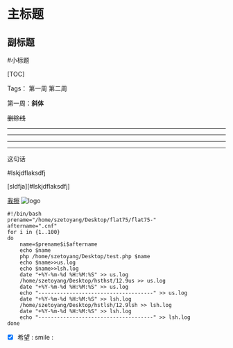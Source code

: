 主标题
==
副标题
---
#小标题

[TOC]

Tags： 第一周 第二周

第一周：**斜体**

~~删除线~~

---

---

***
___

这句话  

#lskjdflaksdfj

[sldfja][#lskjdflaksdfj]



[我擦](http://www.baidu.com)
![logo](http://szetoyang.com:9999/logo.png)
```shell script
#!/bin/bash
prename="/home/szetoyang/Desktop/flat75/flat75-"
aftername=".cnf"
for i in {1..100}
do
	name=$prename$i$aftername
	echo $name
	php /home/szetoyang/Desktop/test.php $name
	echo $name>>us.log
	echo $name>>lsh.log
	date "+%Y-%m-%d %H:%M:%S" >> us.log
	/home/szetoyang/Desktop/hsthst/12.9us >> us.log
	date "+%Y-%m-%d %H:%M:%S" >> us.log
	echo "-------------------------------------" >> us.log
	date "+%Y-%m-%d %H:%M:%S" >> lsh.log
	/home/szetoyang/Desktop/hstlsh/12.9lsh >> lsh.log
	date "+%Y-%m-%d %H:%M:%S" >> lsh.log
	echo "-------------------------------------" >> lsh.log
done
```

- [x] 希望 : smile :